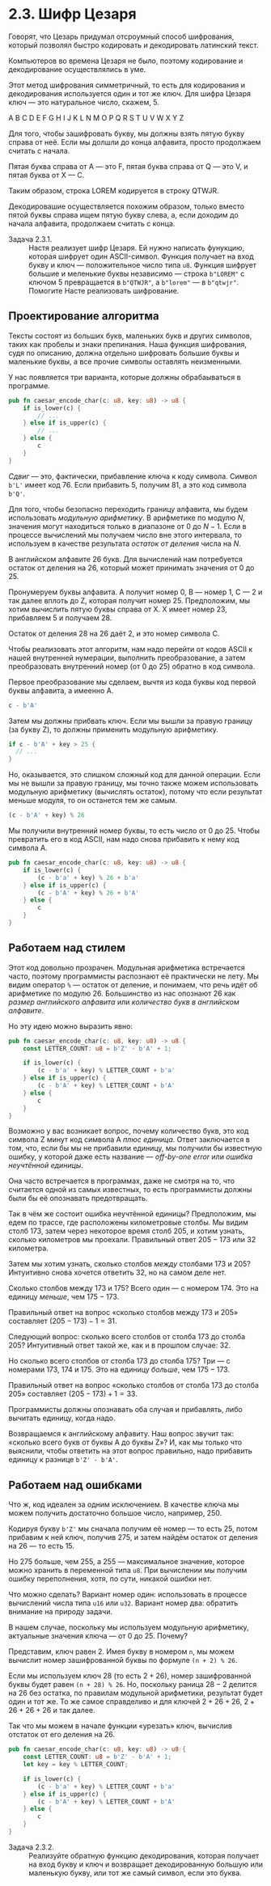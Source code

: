# 2.3. Шифр Цезаря

Говорят, что Цезарь придумал отсроумный способ шифрования, который позволял быстро кодировать и декодировать латинский текст.

Компьютеров во времена Цезаря не было, поэтому кодирование и декодирование осуществлялись в уме.

Этот метод шифрования симметричный, то есть для кодирования и декодирования используется один и тот же ключ.
Для шифра Цезаря ключ — это натуральное число, скажем, 5.

A B C D E F G H I J K L N M O P Q R S T U V W X Y Z

Для того, чтобы зашифровать букву, мы должны взять пятую букву справа от неё. Если мы долшли до конца алфавита, просто продолжаем считать с начала.

Пятая буква справа от A — это F, пятая буква справа от Q — это V, и пятая буква от X — C.

Таким образом, строка LOREM кодируется в строку QTWJR.

Декодировашие осуществляется похожим образом, только вместо пятой буквы справа ищем пятую букву слева, а, если доходим до начала алфавита, продолжаем считать с конца.

<dl>
  <dt>Задача 2.3.1.</dt>
  <dd>
  Настя реализует шифр Цезаря. Ей нужно написать фунукцию, которая шифрует один ASCII-символ. Функция получает на вход букву и ключ — положительное число типа <code>u8</code>.
  Функция шифрует большие и меленькие буквы независимо — строка <code>b"LOREM"</code> с ключом 5 превращается в <code>b"QTWJR"</code>, а <code>b"lorem"</code> — в <code>b"qtwjr"</code>.
  Помогите Насте реализовать шифрование.
  </dd>
</dl>

## Проектирование алгоритма

Тексты состоят из больших букв, маленьких букв и других символов, таких как пробелы и знаки препинания. Наша функция шифрования, судя по описанию, должна отдельно шифровать большие буквы и маленькие буквы, а все прочие символы оставлять неизменными.

У нас появляется три варианта, которые должны обрабаываться в программе.

```rust
pub fn caesar_encode_char(c: u8, key: u8) -> u8 {
    if is_lower(c) {
        // ...
    } else if is_upper(c) {
        // ...
    } else {
        c
    }
}
```

*Сдвиг* — это, фактически, прибавление ключа к коду символа. Символ `b'L'` имеет код 76. Если прибавить 5, получим 81, а это код символа `b'Q'`.

Для того, чтобы безопасно переходить границу алфавита, мы будем использовать *модульную арифметику*.
В арифметике по модулю $N$, значения могут находиться только в диапазоне от $0$ до $N - 1$. Если в процессе вычислений мы получаем число вне этого интервала, то используем в качестве результата *остаток от деления* числа на $N$.

В английском алфавите 26 букв. Для вычислений нам потребуется остаток от деления на 26, который может принимать значения от 0 до 25.

Пронумеруем буквы алфавита. A получит номер 0, B — номер 1, С — 2 и так далее вплоть до Z, которая получит номер 25.
Предположим, мы хотим вычислить пятую буквы справа от X. X имеет номер 23, прибавляем 5 и получаем 28.

Остаток от деления 28 на 26 даёт 2, и это номер символа C.

Чтобы реализовать этот алгоритм, нам надо перейти от кодов ASCII к нашей внутренней нумерации, выполнить преобразование, а затем преобразовать внутренний номер (от 0 до 25) обратно в код символа.

Первое преобразование мы сделаем, вычтя из кода буквы код первой буквы алфавита, а имеенно A.

```rust
c - b'A'
```

Затем мы должны прибвать ключ. Если мы вышли за правую границу (за букву Z), то должны применить модульную арифметику.

```rust
if c - b'A' + key > 25 {
  // ...
}
```

Но, оказывается, это слишком сложный код для данной операции. Если мы не вышли за правую границу, мы точно также можем использовать модульную арифметику (вычислять остаток), потому что если результат меньше модуля, то он останется тем же самым.

```rust
(c - b'A' + key) % 26
```

Мы получили внутренний номер буквы, то есть число от 0 до 25. Чтобы превратить его в код ASCII, нам надо снова прибавить к нему код символа A.

```rust
pub fn caesar_encode_char(c: u8, key: u8) -> u8 {
    if is_lower(c) {
        (c - b'a' + key) % 26 + b'a'
    } else if is_upper(c) {
        (c - b'A' + key) % 26 + b'A'
    } else {
        c
    }
}
```

## Работаем над стилем

Этот код довольно прозрачен.
Модульная арифметика встречается часто, поэтому программисты распознают её практически не лету.
Мы видим оператор `%` — остаток от деление, и понимаем, что речь идёт об арифметике по модулю 26.
Большинство из нас опознают 26 как *размер английского алфавита* или *количество букв в английском алфавите*.

Но эту идею можно выразить явно:

```rust
pub fn caesar_encode_char(c: u8, key: u8) -> u8 {
    const LETTER_COUNT: u8 = b'Z' - b'A' + 1;

    if is_lower(c) {
        (c - b'a' + key) % LETTER_COUNT + b'a'
    } else if is_upper(c) {
        (c - b'A' + key) % LETTER_COUNT + b'A'
    } else {
        c
    }
}
```

Возможно у вас возникает вопрос, почему количество букв, это код символа Z минут код символа A *плюс единица*.
Ответ заключается в том, что, если бы мы не прибавили единицу, мы получили бы известную ошибку, у которой даже есть название — *off-by-one error* или *ошибка неучтённой единицы*.

Она часто встречается в программах, даже не смотря на то, что считается одной из самых известных, то есть программисты должны были бы её опознавать предотвращать.

Так в чём же состоит ошибка неучтённой единицы?
Предположим, мы едем по трассе, где расположены километровые столбы.
Мы видим столб $173$, затем через некоторое время столб $205$, и хотим узнать, сколько километров мы проехали.
Правильный ответ $205-173$ или $32$ километра.

Затем мы хотим узнать, сколько столбов *между* столбами $173$ и $205$?
Интуитивно снова хочется ответить $32$, но на самом деле нет.

Сколько столбов между $173$ и $175$? Всего один — с номером $174$.
Это на единицу *меньше*, чем $175 - 173$.

Правильный ответ на вопрос «сколько столбов между $173$ и $205$» составляет $(205 - 173) - 1 = 31$.

Следующий вопрос: сколько всего столбов от столба $173$ до столба $205$?
Интуитивный ответ такой же, как и в прошлом случае: $32$.

Но сколько всего столбов от столба $173$ до столба $175$? Три — с номерами $173$, $174$ и $175$.
Это на единицу *больше*, чем $175 - 173$.

Правильный ответ на вопрос «сколько столбов от столба $173$ до столба $205$» составляет $(205 - 173) + 1 = 33$.

Программисты должны опознавать оба случая и прибавлять, либо вычитать единицу, когда надо.

Возвращаемся к английскому алфавиту. Наш вопрос звучит так: «сколько всего букв от буквы A до буквы Z»?
И, как мы только что выяснили, чтобы ответить на этот вопрос правильно, надо прибавить единицу к разнице `b'Z' - b'A'`.

## Работаем над ошибками

Что ж, код идеален за одним исключением. В качестве ключа мы можем получить достаточно большое число, например, 250.

Кодируя букву `b'Z'` мы сначала получим её номер — то есть 25, потом прибавим к ней ключ, получив 275, и затем найдём остаток от деления на 26 — то есть 15.

Но 275 больше, чем 255, а 255 — максимальное значение, которое можно хранить в переменной типа `u8`.
При вычислении мы получим ошибку переполнения, хотя, по сути, никакой ошибки нет.

Что можно сделать?
Вариант номер один: использовать в процессе вычислений числа типа `u16` или `u32`.
Вариант номер два: обратить внимание на природу задачи.

В нашем случае, поскольку мы используем модульную арифметику, актуальные значения ключа — от $0$ до $25$.
Почему?

Представим, ключ равен $2$. Имея букву в номером `n`, мы можем вычислит номер зашифрованной буквы по формуле `(n + 2) % 26`.

Если мы используем ключ $28$ (то есть $2 + 26$), номер зашифрованной буквы будет равен `(n + 28) % 26`.
Но, поскольку раница $28-2$ делится на $26$ без остатка, по правилам модульной арифметики, результат будет один и тот же. То же самое справделиво и для ключей $2 + 26 + 26$, $2 + 26 + 26 + 26$ и так далее.

Так что мы можем в начале функции «урезать» ключ, вычислив отстаток от его деления на 26.

```rust
pub fn caesar_encode_char(c: u8, key: u8) -> u8 {
    const LETTER_COUNT: u8 = b'Z' - b'A' + 1;
    let key = key % LETTER_COUNT;

    if is_lower(c) {
        (c - b'a' + key) % LETTER_COUNT + b'a'
    } else if is_upper(c) {
        (c - b'A' + key) % LETTER_COUNT + b'A'
    } else {
        c
    }
}
```
<dl>
  <dt>Задача 2.3.2.</dt>
  <dd>
  Реализуйте обратную функцию декодирования, которая получает на вход букву и ключ и возвращает декодированную большую или маленькую букву, или тот же самый символ, если это буква.
  </dd>
</dl>

